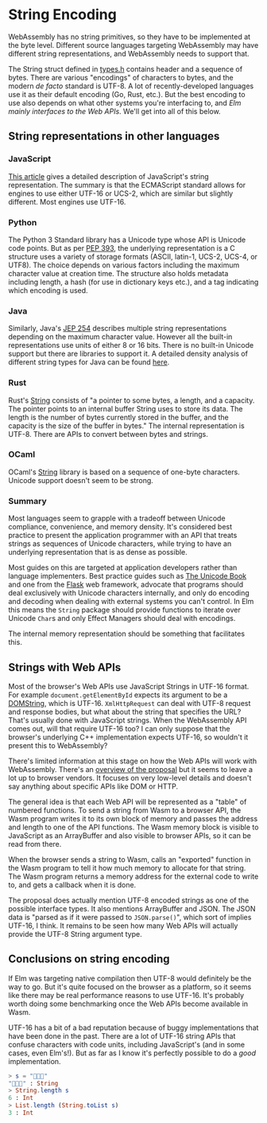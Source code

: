 # String Encoding

WebAssembly has no string primitives, so they have to be implemented at the byte level. Different source languages targeting WebAssembly may have different string representations, and WebAssembly needs to support that.

The String struct defined in [types.h](/src/kernel/types.h) contains header and a sequence of bytes. There are various "encodings" of characters to bytes, and the modern _de facto_ standard is UTF-8. A lot of recently-developed languages use it as their default encoding (Go, Rust, etc.). But the best encoding to use also depends on what other systems you're interfacing to, and _Elm mainly interfaces to the Web APIs_. We'll get into all of this below.

## String representations in other languages

### JavaScript

[This article][js-string-encoding] gives a detailed description of JavaScript's string representation. The summary is that the ECMAScript standard allows for engines to use either UTF-16 or UCS-2, which are similar but slightly different. Most engines use UTF-16.

[js-string-encoding]: https://mathiasbynens.be/notes/javascript-encoding

### Python

The Python 3 Standard library has a Unicode type whose API is Unicode code points. But as per [PEP 393][pep-393], the underlying representation is a C structure uses a variety of storage formats (ASCII, latin-1, UCS-2, UCS-4, or UTF8). The choice depends on various factors including the maximum character value at creation time. The structure also holds metadata including length, a hash (for use in dictionary keys etc.), and a tag indicating which encoding is used.

[pep-393]: https://www.python.org/dev/peps/pep-0393/

### Java

Similarly, Java's [JEP 254][jep-254] describes multiple string representations depending on the maximum character value. However all the built-in representations use units of either 8 or 16 bits. There is no built-in Unicode support but there are libraries to support it. A detailed density analysis of different string types for Java can be found [here][java-string-density].

[jep-254]: http://openjdk.java.net/jeps/254
[java-string-density]: http://cr.openjdk.java.net/~shade/density/state-of-string-density-v1.txt

### Rust

Rust's [String][rust-string] consists of "a pointer to some bytes, a length, and a capacity. The pointer points to an internal buffer String uses to store its data. The length is the number of bytes currently stored in the buffer, and the capacity is the size of the buffer in bytes." The internal representation is UTF-8. There are APIs to convert between bytes and strings.

[rust-string]: https://doc.rust-lang.org/std/string/struct.String.html#representation

### OCaml

OCaml's [String][ocaml-string] library is based on a sequence of one-byte characters. Unicode support doesn't seem to be strong.

[ocaml-string]: https://caml.inria.fr/pub/docs/manual-ocaml/libref/String.html

### Summary

Most languages seem to grapple with a tradeoff between Unicode compliance, convenience, and memory density. It's considered best practice to present the application programmer with an API that treats strings as sequences of Unicode characters, while trying to have an underlying representation that is as dense as possible.

Most guides on this are targeted at application developers rather than language implementers. Best practice guides such as [The Unicode Book][unicode-book] and one from the [Flask][flask] web framework, advocate that programs should deal exclusively with Unicode characters internally, and only do encoding and decoding when dealing with external systems you can't control. In Elm this means the `String` package should provide functions to iterate over Unicode `Char`s and only Effect Managers should deal with encodings.

The internal memory representation should be something that facilitates this.

[flask]: http://flask.pocoo.org/docs/1.0/unicode/
[unicode-book]: https://unicodebook.readthedocs.io/good_practices.html

## Strings with Web APIs

Most of the browser's Web APIs use JavaScript Strings in UTF-16 format. For example `document.getElementById` expects its argument to be a [DOMString][domstring], which is UTF-16. `XmlHttpRequest` can deal with UTF-8 request and response bodies, but what about the string that specifies the URL? That's usually done with JavaScript strings. When the WebAssembly API comes out, will that require UTF-16 too? I can only suppose that the browser's underlying C++ implementation expects UTF-16, so wouldn't it present this to WebAssembly?

[domstring]: https://developer.mozilla.org/en-US/docs/Web/API/DOMString

There's limited information at this stage on how the Web APIs will work with WebAssembly. There's an [overview of the proposal][host-bindings] but it seems to leave a lot up to browser vendors. It focuses on very low-level details and doesn't say anything about specific APIs like DOM or HTTP.

[host-bindings]: https://github.com/WebAssembly/host-bindings/blob/master/proposals/host-bindings/Overview.md

The general idea is that each Web API will be represented as a "table" of numbered functions. To send a string from Wasm to a browser API, the Wasm program writes it to its own block of memory and passes the address and length to one of the API functions. The Wasm memory block is visible to JavaScript as an ArrayBuffer and also visible to browser APIs, so it can be read from there.

When the browser sends a string to Wasm, calls an "exported" function in the Wasm program to tell it how much memory to allocate for that string. The Wasm program returns a memory address for the external code to write to, and gets a callback when it is done.

The proposal does actually mention UTF-8 encoded strings as one of the possible interface types. It also mentions ArrayBuffer and JSON. The JSON data is "parsed as if it were passed to `JSON.parse()`", which sort of implies UTF-16, I think. It remains to be seen how many Web APIs will actually provide the UTF-8 String argument type.

## Conclusions on string encoding

If Elm was targeting native compilation then UTF-8 would definitely be the way to go. But it's quite focused on the browser as a platform, so it seems like there may be real performance reasons to use UTF-16. It's probably worth doing some benchmarking once the Web APIs become available in Wasm.

UTF-16 has a bit of a bad reputation because of buggy implementations that have been done in the past. There are a lot of UTF-16 string APIs that confuse characters with code units, including JavaScript's (and in some cases, even Elm's!). But as far as I know it's perfectly possible to do a _good_ implementation.

```elm
> s = "🙈🙉🙊"
"🙈🙉🙊" : String
> String.length s
6 : Int
> List.length (String.toList s)
3 : Int
```
